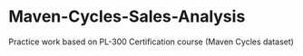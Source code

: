# Maven-Cycles-Sales-Analysis
Practice work based on PL-300 Certification course (Maven Cycles dataset)
